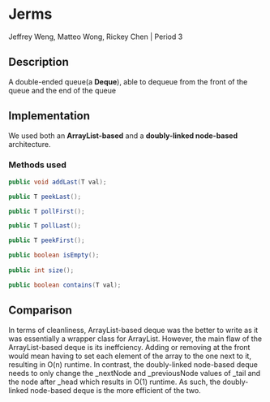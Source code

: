 # Jerms

Jeffrey Weng, Matteo Wong, Rickey Chen | Period 3

## Description

A double-ended queue(a **Deque**), able to dequeue from the front of the queue and the end of the queue

## Implementation

We used both an **ArrayList-based** and a **doubly-linked node-based** architecture.

### Methods used
```java
public void addLast(T val);

public T peekLast();

public T pollFirst();

public T pollLast();

public T peekFirst();

public boolean isEmpty();
   
public int size();

public boolean contains(T val);

```

## Comparison
In terms of cleanliness, ArrayList-based deque was the better to write as it was essentially a wrapper class for ArrayList. However, the main flaw of the ArrayList-based deque is its ineffciency. Adding or removing at the front would mean having to set each element of the array to the one next to it, resulting in O(n) runtime. In contrast, the doubly-linked node-based deque needs to only change the _nextNode and _previousNode values of _tail and the node after _head which results in O(1) runtime. As such, the doubly-linked node-based deque is the more efficient of the two.





